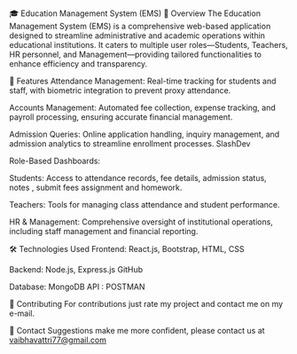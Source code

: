 🎓 Education Management System (EMS)
📌 Overview
The Education Management System (EMS) is a comprehensive web-based application designed to streamline administrative and academic operations within educational institutions. It caters to multiple user roles—Students, Teachers, HR personnel, and Management—providing tailored functionalities to enhance efficiency and transparency.

🚀 Features
Attendance Management: Real-time tracking for students and staff, with biometric integration to prevent proxy attendance.

Accounts Management: Automated fee collection, expense tracking, and payroll processing, ensuring accurate financial management.

Admission Queries: Online application handling, inquiry management, and admission analytics to streamline enrollment processes.
SlashDev

Role-Based Dashboards:

Students: Access to attendance records, fee details,  admission status, notes , submit fees assignment and homework.

Teachers: Tools for managing class attendance and student performance.

HR & Management: Comprehensive oversight of institutional operations, including staff management and financial reporting.

🛠️ Technologies Used
Frontend: React.js, Bootstrap, HTML, CSS

Backend: Node.js, Express.js
GitHub

Database: MongoDB
API : POSTMAN



🤝 Contributing
For contributions just rate my project and contact me on my e-mail.

📧 Contact
Suggestions make me more confident, please contact us at vaibhavattri77@gmail.com 
